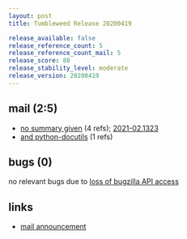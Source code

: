```yaml
---
layout: post
title: Tumbleweed Release 20200419

release_available: false
release_reference_count: 5
release_reference_count_mail: 5
release_score: 88
release_stability_level: moderate
release_version: 20200419
---
```


## mail (2:5)

- [no summary given](https://github.com/boombatower/tumbleweed-review/issues/10) (4 refs); [2021-02.1323](https://github.com/boombatower/tumbleweed-review/issues/10)
- [and python-docutils](https://lists.opensuse.org/opensuse-factory/2020-04/msg00365.html) (1 refs)

## bugs (0)

<!--more-->

no relevant bugs due to [loss of bugzilla API access](https://bugzilla.opensuse.org/show_bug.cgi?id=1157722)



## links

- [mail announcement](https://github.com/boombatower/tumbleweed-review/issues/10)
